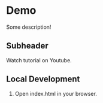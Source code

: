 # Demo

Some description!

## Subheader

Watch tutorial on Youtube.


## Local Development

1. Open index.html in your browser.
